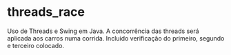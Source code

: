 # threads_race
Uso de Threads e Swing em Java.
A concorrência das threads será aplicada aos carros numa corrida.
Incluido verificação do primeiro, segundo e terceiro colocado.

